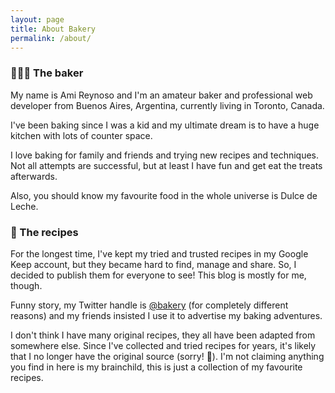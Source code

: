 ```yaml
---
layout: page
title: About Bakery
permalink: /about/
---
```


### 🙋🏽‍♀️ The baker

My name is Ami Reynoso and I'm an amateur baker and professional web developer from Buenos Aires, Argentina, currently living in Toronto, Canada.

I've been baking since I was a kid and my ultimate dream is to have a huge kitchen with lots of counter space.

I love baking for family and friends and trying new recipes and techniques. Not all attempts are successful, but at least I have fun and get eat the treats afterwards.

Also, you should know my favourite food in the whole universe is Dulce de Leche.

### 📝 The recipes

For the longest time, I've kept my tried and trusted recipes in my Google Keep account, but they became hard to find, manage and share. So, I decided to publish them for everyone to see! This blog is mostly for me, though.

Funny story, my Twitter handle is [@bakery](https://twitter.com/bakery) (for completely different reasons) and my friends insisted I use it to advertise my baking adventures.

I don't think I have many original recipes, they all have been adapted from somewhere else. Since I've collected and tried recipes for years, it's likely that I no longer have the original source (sorry! 🙏). I'm not claiming anything you find in here is my brainchild, this is just a collection of my favourite recipes.
